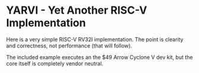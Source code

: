 # YARVI - Yet Another RISC-V Implementation #

Here is a very simple RISC-V RV32I implementation.  The point is
clearity and correctness, not performance (that will follow).

The included example executes an the $49 Arrow Cyclone V dev kit, but
the core itself is completely vendor neutral.
